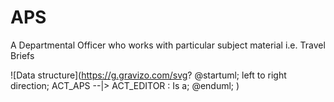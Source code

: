 # APS 

A Departmental Officer who works with particular subject material i.e. Travel Briefs

![Data structure](https://g.gravizo.com/svg?
@startuml;
left to right direction;
ACT_APS --|> ACT_EDITOR  : Is a;
@enduml;
)
